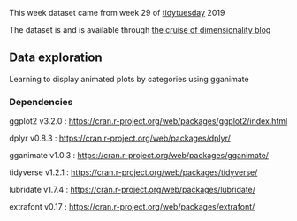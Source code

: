 This week dataset came from week 29 of [tidytuesday](https://github.com/rfordatascience/tidytuesday/tree/master/data/2019/2019-07-30) 2019

The dataset is and is available through [the cruise of dimensionality blog](https://cruiseofdimensionality.home.blog/2019/07/24/pc-video-games-we-still-play/)

## Data exploration
Learning to display animated plots by categories using gganimate  

### Dependencies
ggplot2 v3.2.0 : https://cran.r-project.org/web/packages/ggplot2/index.html

dplyr v0.8.3 : https://cran.r-project.org/web/packages/dplyr/

gganimate v1.0.3 : https://cran.r-project.org/web/packages/gganimate/

tidyverse v1.2.1 : https://cran.r-project.org/web/packages/tidyverse/ 

lubridate v1.7.4 : https://cran.r-project.org/web/packages/lubridate/

extrafont v0.17 : https://cran.r-project.org/web/packages/extrafont/
